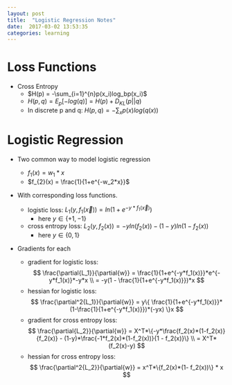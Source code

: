 ```yaml
---
layout: post
title:  "Logistic Regression Notes"
date:  2017-03-02 13:53:35
categories: learning 
---
```




# Loss Functions

- Cross Entropy
	- $H(p) = -\sum_{i=1}^{n}p(x_i)log_bp(x_i)$ 
	- $H(p, q) = E_p[-log(q)] = H(p) + D_{KL}(p||q)$
	- In discrete p and q: $H(p, q) = -\sum_xp(x) log(q(x))$       

# Logistic Regression

- Two common way to model logistic regression
	- $f_{1}(x) = w_1* x$
	- $f_{2}(x) = \frac{1}{1+e^{-w_2*x}}$

- With corresponding loss functions.
	- logistic loss: $L_1(y, f_1(\vec{x})) = ln(1+ e^{-y*f_{1}(\vec{x})})$ 
		- here $y\in \{+1, -1\}$
	- cross entropy loss: $L_2(y, f_2(x)) = -yln(f_{2}(x)) -  (1-y)ln(1-f_{2}(x))$ 
		- here $y \in \{0, 1\}$
    
   
- Gradients for each
	- gradient for logistic loss:
	$$
		\frac{\partial{L_1}}{\partial{w}} =  \frac{1}{1+e^{-y*f_1(x)}}*e^{-y*f_1(x)}*-y*x \\
			= -y(1 - \frac{1}{1+e^{-y*f_1(x)}})*x
	$$ 
	- hessian for logistic loss:
	$$
		\frac{\partial^2{L_1}}{\partial{w}} =  y\{ \frac{1}{1+e^{-y*f_1(x)}}*(1-\frac{1}{1+e^{-y*f_1(x)}})*(-yx) \}x
	$$
    - gradient for cross entropy loss:
    	$$ 
		\frac{\partial{L_2}}{\partial{w}} = X^T*\{-y*\frac{f_2(x)*(1-f_2(x)}{f_2(x)} - (1-y)*\frac{-1*f_2(x)*(1-f_2(x))}{1 - f_2(x)}\} \\
    		= X^T*(f_2(x)-y) 
	$$
	- hessian for cross entropy loss:
	$$ 
		\frac{\partial^2{L_2}}{\partial{w}}  = x^T*\{f_2(x)*(1- f_2(x))\} * x
	$$


